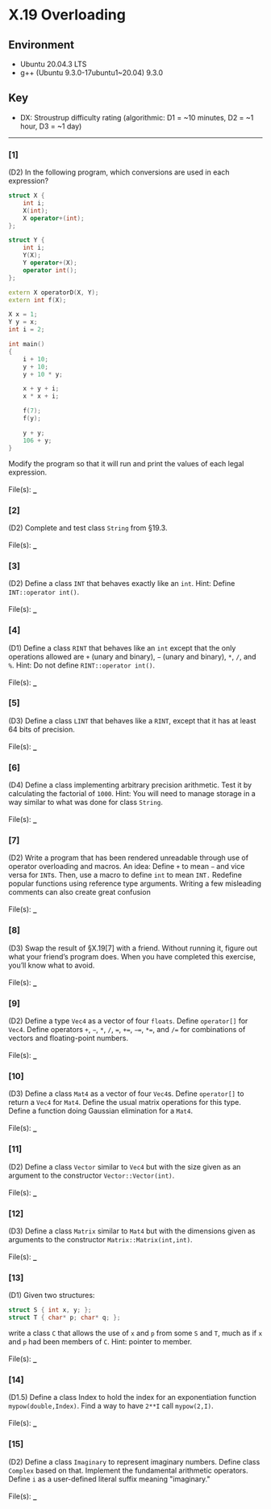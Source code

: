 # X.19 Overloading

## Environment
- Ubuntu 20.04.3 LTS
- g++ (Ubuntu 9.3.0-17ubuntu1~20.04) 9.3.0

## Key
- DX: Stroustrup difficulty rating (algorithmic: D1 = ~10 minutes, D2 = ~1 hour, D3 = ~1 day)

---

### \[1\]
(D2) In the following program, which conversions are used in each expression?
```C++
struct X {
    int i;
    X(int);
    X operator+(int);
};

struct Y {
    int i;
    Y(X);
    Y operator+(X);
    operator int();
};

extern X operatorD(X, Y);
extern int f(X);

X x = 1;
Y y = x;
int i = 2;

int main()
{
    i + 10;
    y + 10;
    y + 10 * y;

    x + y + i;
    x * x + i;

    f(7);
    f(y);

    y + y;
    106 + y;
}
```
Modify the program so that it will run and print the values of each legal expression.\
\
File(s): [`_`](./)

### \[2\]
(D2) Complete and test class `String` from §19.3.\
\
File(s): [`_`](./)

### \[3\]
(D2) Define a class `INT` that behaves exactly like an `int`. Hint: Define `INT::operator int()`.\
\
File(s): [`_`](./)

### \[4\]
(D1) Define a class `RINT` that behaves like an `int` except that the only operations allowed are `+` (unary and binary), `−` (unary and binary), `*`, `/`, and `%`. Hint: Do not define `RINT::operator int()`.\
\
File(s): [`_`](./)

### \[5\]
(D3) Define a class `LINT` that behaves like a `RINT`, except that it has at least 64 bits of precision.\
\
File(s): [`_`](./)

### \[6\]
(D4) Define a class implementing arbitrary precision arithmetic. Test it by calculating the factorial of `1000`. Hint: You will need to manage storage in a way similar to what was done for class `String`.\
\
File(s): [`_`](./)

### \[7\]
(D2) Write a program that has been rendered unreadable through use of operator overloading and macros. An idea: Define `+` to mean `−` and vice versa for `INT`s. Then, use a macro to define `int` to mean `INT.` Redefine popular functions using reference type arguments. Writing a few misleading comments can also create great confusion\
\
File(s): [`_`](./)

### \[8\]
(D3) Swap the result of §X.19\[7\] with a friend. Without running it, figure out what your friend’s program does. When you have completed this exercise, you’ll know what to avoid.\
\
File(s): [`_`](./)

### \[9\]
(D2) Define a type `Vec4` as a vector of four `floats`. Define `operator[]` for `Vec4`. Define operators `+`, `−`, `*`, `/`, `=`, `+=`, `−=`, `*=`, and `/=` for combinations of vectors and floating-point numbers.\
\
File(s): [`_`](./)

### \[10\]
(D3) Define a class `Mat4` as a vector of four `Vec4`s. Define `operator[]` to return a `Vec4` for `Mat4`. Define the usual matrix operations for this type. Define a function doing Gaussian elimination for a `Mat4`.\
\
File(s): [`_`](./)

### \[11\]
(D2) Define a class `Vector` similar to `Vec4` but with the size given as an argument to the constructor `Vector::Vector(int)`.\
\
File(s): [`_`](./)

### \[12\]
(D3) Define a class `Matrix` similar to `Mat4` but with the dimensions given as arguments to the constructor `Matrix::Matrix(int,int)`.\
\
File(s): [`_`](./)

### \[13\]
(D1) Given two structures:
```C++
struct S { int x, y; };
struct T { char* p; char* q; };
```
write a class `C` that allows the use of `x` and `p` from some `S` and `T`, much as if `x` and `p` had been members of `C`. Hint: pointer to member.\
\
File(s): [`_`](./)

### \[14\]
(D1.5) Define a class Index to hold the index for an exponentiation function `mypow(double,Index)`. Find a way to have `2**I` call `mypow(2,I)`.\
\
File(s): [`_`](./)

### \[15\]
(D2) Define a class `Imaginary` to represent imaginary numbers. Define class `Complex` based on that. Implement the fundamental arithmetic operators. Define `i` as a user-defined literal suffix meaning "imaginary."\
\
File(s): [`_`](./)
